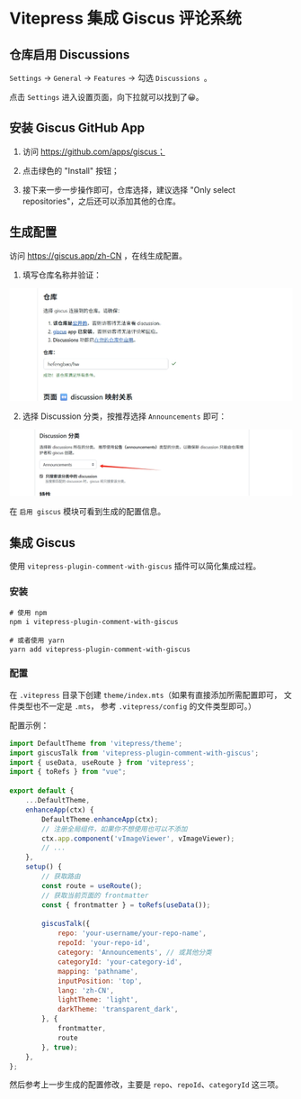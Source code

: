 # Vitepress 集成 Giscus 评论系统

## 仓库启用 Discussions

`Settings` -> `General` -> `Features` -> 勾选 `Discussions `。

点击 `Settings` 进入设置页面，向下拉就可以找到了😀。

## 安装 Giscus GitHub App

1. 访问 https://github.com/apps/giscus；

2. 点击绿色的 "Install" 按钮；

3. 接下来一步一步操作即可，仓库选择，建议选择 "Only select repositories"，之后还可以添加其他的仓库。

## 生成配置

访问 https://giscus.app/zh-CN ，在线生成配置。

1. 填写仓库名称并验证：

![](./src/20250521155050.png)

2. 选择 Discussion 分类，按推荐选择 `Announcements` 即可：

![](./src/20250521155229.png)

在 `启用 giscus` 模块可看到生成的配置信息。

## 集成 Giscus

使用 `vitepress-plugin-comment-with-giscus` 插件可以简化集成过程。

### 安装

```shell
# 使用 npm
npm i vitepress-plugin-comment-with-giscus

# 或者使用 yarn
yarn add vitepress-plugin-comment-with-giscus
```

### 配置

在 `.vitepress` 目录下创建 `theme/index.mts`（如果有直接添加所需配置即可， 文件类型也不一定是 `.mts`， 参考 `.vitepress/config` 的文件类型即可。）

配置示例：

```js
import DefaultTheme from 'vitepress/theme';
import giscusTalk from 'vitepress-plugin-comment-with-giscus';
import { useData, useRoute } from 'vitepress';
import { toRefs } from "vue";

export default {
    ...DefaultTheme,
    enhanceApp(ctx) {
        DefaultTheme.enhanceApp(ctx);
        // 注册全局组件，如果你不想使用也可以不添加
        ctx.app.component('vImageViewer', vImageViewer);
        // ...
    },
    setup() {
        // 获取路由
        const route = useRoute();
        // 获取当前页面的 frontmatter
        const { frontmatter } = toRefs(useData());
      
        giscusTalk({
            repo: 'your-username/your-repo-name',
            repoId: 'your-repo-id',
            category: 'Announcements', // 或其他分类
            categoryId: 'your-category-id',
            mapping: 'pathname',
            inputPosition: 'top',
            lang: 'zh-CN',
            lightTheme: 'light',
            darkTheme: 'transparent_dark',
        }, {
            frontmatter,
            route
        }, true);
    },
};
```

然后参考上一步生成的配置修改，主要是 `repo`、`repoId`、`categoryId` 这三项。